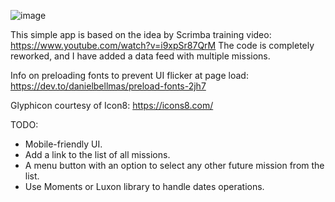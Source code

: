![image](https://user-images.githubusercontent.com/116371601/197242901-bf73a911-0f16-4f2f-8362-695c097a1ab7.png)

This simple app is based on the idea by Scrimba training video: 
https://www.youtube.com/watch?v=i9xpSr87QrM
The code is completely reworked, and I have added a data feed with multiple missions.

Info on preloading fonts to prevent UI flicker at page load: https://dev.to/danielbellmas/preload-fonts-2jh7

Glyphicon courtesy of Icon8: https://icons8.com/

TODO:
* Mobile-friendly UI.
* Add a link to the list of all missions.
* A menu button with an option to select any other future mission from the list.
* Use Moments or Luxon library to handle dates operations.
